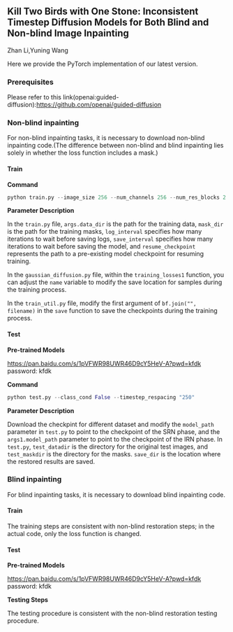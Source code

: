 ## **Kill Two Birds with One Stone: Inconsistent Timestep Diffusion Models for Both Blind and Non-blind Image Inpainting**

Zhan Li,Yuning Wang

Here we provide the PyTorch implementation of our latest version.

### **Prerequisites**

Please refer to this link(openai\:guided-diffusion):<https://github.com/openai/guided-diffusion>

### **Non-blind inpainting**

For non-blind inpainting tasks, it is necessary to download non-blind inpainting code.(The difference between non-blind and blind inpainting lies solely in whether the loss function includes a mask.)

#### **Train**

**Command**

```python
python train.py --image_size 256 --num_channels 256 --num_res_blocks 2 --diffusion_steps 1000 --noise_schedule linear --lr 1e-4 --batch_size 2 --predict_xstart True --learn_sigma False --timestep_respacing "250"
```

**Parameter Description**

In the `train.py` file, `args.data_dir` is the path for the training data, `mask_dir` is the path for the training masks, `log_interval` specifies how many iterations to wait before saving logs, `save_interval` specifies how many iterations to wait before saving the model, and `resume_checkpoint` represents the path to a pre-existing model checkpoint for resuming training.

In the `gaussian_diffusion.py` file, within the `training_losses1` function, you can adjust the `name` variable to modify the save location for samples during the training process.

In the `train_util.py` file, modify the first argument of `bf.join("", filename)` in the `save` function to save the checkpoints during the training process.

#### **Test**

**Pre-trained Models**

<https://pan.baidu.com/s/1pVFWR98UWR46D9cY5HeV-A?pwd=kfdk> password: kfdk

**Command**

```python
python test.py --class_cond False --timestep_respacing "250"
```

**Parameter Description**

Download the checkpint for different dataset and modify the `model_path` parameter in `test.py` to point to the checkpoint of the SRN phase, and the `args1.model_path` parameter to point to the checkpoint of the IRN phase. In `test.py`, `test_datadir` is the directory for the original test images, and `test_maskdir` is the directory for the masks. `save_dir` is the location where the restored results are saved.

### **Blind inpainting**

For blind inpainting tasks, it is necessary to download blind inpainting code.

#### **Train**

The training steps are consistent with non-blind restoration steps; in the actual code, only the loss function is changed.

#### **Test**

**Pre-trained Models**

<https://pan.baidu.com/s/1pVFWR98UWR46D9cY5HeV-A?pwd=kfdk> password: kfdk

**Testing Steps**

The testing procedure is consistent with the non-blind restoration testing procedure.
